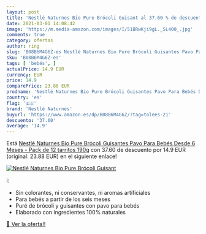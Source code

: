 ```yaml
---
layout: post
title: 'Nestlé Naturnes Bio Pure Brócoli Guisant al 37.60 % de descuento'
date: 2021-03-01 14:08:42
image: 'https://m.media-amazon.com/images/I/51BRwKji9gL._SL400_.jpg'
comments: true
category: ofertas
author: ring
slug: 'B08B6M4G6Z-es Nestlé Naturnes Bio Pure Brócoli Guisantes Pavo Para Bebés...'
sku: 'B08B6M4G6Z-es'
tags: [ 'bebés', ]
actualPrice: 14.9 EUR
currency: EUR
price: 14.9
comparePrice: 23.88 EUR
prodname: 'Nestlé Naturnes Bio Pure Brócoli Guisantes Pavo Para Bebés Desde 6 Meses - Pack de 12 tarritos 190g'
country: 'es'
flag: '🇪🇸'
brand: 'Nestlé Naturnes'
buyurl: 'https://www.amazon.es/dp/B08B6M4G6Z/?tag=tolees-21'
descuento: '37.60'
average: '14.9'
---
```


Está [Nestlé Naturnes Bio Pure Brócoli Guisantes Pavo Para Bebés Desde 6 Meses - Pack de 12 tarritos 190g](https://www.amazon.es/dp/B08B6M4G6Z/?tag=tolees-21) con 37.60 de descuento por 14.9 EUR (original: 23.88 EUR) en el siguiente enlace!

[![Nestlé Naturnes Bio Pure Brócoli Guisant](https://m.media-amazon.com/images/I/51BRwKji9gL._SL400_.jpg)](https://www.amazon.es/dp/B08B6M4G6Z/?tag=tolees-21)

ℹ️:

- Sin colorantes, ni conservantes, ni aromas artificiales
- Para bebés a partir de los seis meses
- Puré de brócoli y guisantes con pavo para bebés
- Elaborado con ingredientes 100% naturales

[🛒 Ver la oferta!!](https://www.amazon.es/dp/B08B6M4G6Z/?tag=tolees-21)
